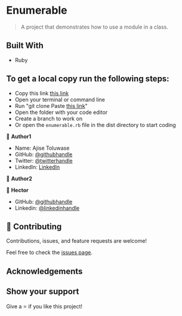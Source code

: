 # Enumerable

> A project that demonstrates how to use a module in a class.
## Built With

- Ruby

## To get a local copy run the following steps:
- Copy this link [this link](https://github.com/Hector096/Enumerable)
- Open your terminal or command line
- Run "git clone Paste [this link](https://github.com/Hector096/Enumerable)"
- Open the folder with your code editor
- Create a branch to work on
- Or open the `enumerable.rb` file in the dist directory to start coding

👤 **Author1**

- Name: Ajise Toluwase
- GitHub: [@githubhandle](https://github.com/Whoistolu)
- Twitter: [@twitterhandle](https://twitter.com/Littletolu)
- LinkedIn: [LinkedIn](https://www.linkedin.com/in/toluwase-ajise-9b40411b2/)

👤 **Author2**

:bearded_person: **Hector**
  - GitHub: [@githubhandle](https://github.com/Hector096)
  - Linkedin: [@linkedinhandle](https://www.linkedin.com/in/hector096/)


## 🤝 Contributing

Contributions, issues, and feature requests are welcome!

Feel free to check the [issues page](https://github.com/Hector096/Enumerable/issues).


## Acknowledgements

## Show your support

Give a ⭐️ if you like this project!
